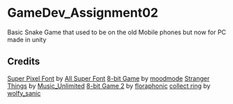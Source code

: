 # GameDev_Assignment02
Basic Snake Game that used to be on the old Mobile phones but now for PC made in unity 


## Credits
[Super Pixel Font](https://www.fontspace.com/super-pixel-font-f112028) by [All Super Font](https://www.fontspace.com/all-super-font)
[8-bit Game](https://pixabay.com/music/video-games-8-bit-game-158815/) by [moodmode](https://pixabay.com/users/moodmode-33139253/)
[Stranger Things](https://pixabay.com/music/synthwave-stranger-things-124008/) by [Music_Unlimited](https://pixabay.com/users/music_unlimited-27600023/)
[8-bit Game 2](https://pixabay.com/sound-effects/8-bit-game-2-186976/) by [floraphonic](https://pixabay.com/users/floraphonic-38928062/)
[collect ring](https://pixabay.com/sound-effects/collect-ring-15982/) by [wolfy_sanic](https://pixabay.com/users/wolfy_sanic-25481389/)